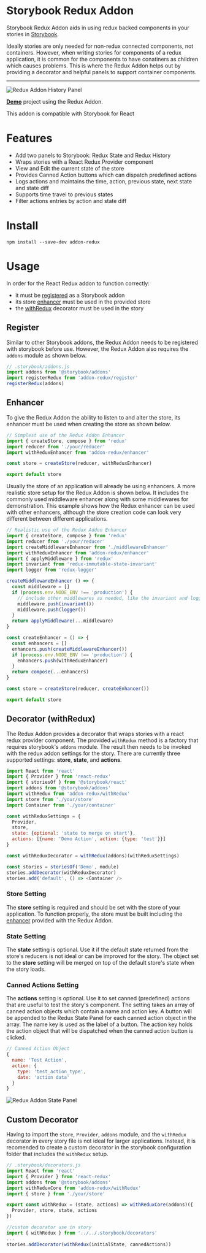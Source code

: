 # Storybook Redux Addon

Storybook Redux Addon aids in using redux backed components in your stories in [Storybook](https://storybook.js.org).

Ideally stories are only needed for non-redux connected components, not containers.  However, when writing stories for components of a redux application, it is common for the components to have conatiners as children which causes problems.  This is where the Redux Addon helps out by providing a decorator and helpful panels to support container components.

---

![Redux Addon History Panel](addon-redux-history-panel.png?v=1)

[__Demo__](https://github.com/frodare/addon-redux-example) project using the Redux Addon.

This addon is compatible with Storybook for React

# Features

- Add two panels to Storybook: Redux State and Redux History
- Wraps stories with a React Redux Provider component
- View and Edit the current state of the store
- Provides Canned Action buttons which can dispatch predefined actions
- Logs actions and maintains the time, action, previous state, next state and state diff
- Supports time travel to previous states
- Filter actions entries by action and state diff

# Install

```
npm install --save-dev addon-redux
```

# Usage

In order for the React Redux addon to function correctly:
- it must be [registered](#register) as a Storybook addon
- its store [enhancer](#enhancer) must be used in the provided store
- the [withRedux](#decorator-withredux) decorator must be used in the story

## Register

Similar to other Storybook addons, the Redux Addon needs to be registered with storybook before use.
However, the Redux Addon also requires the `addons` module as shown below.

```js
// .storybook/addons.js
import addons from '@storybook/addons'
import registerRedux from 'addon-redux/register'
registerRedux(addons)
```

## Enhancer

To give the Redux Addon the ability to listen to and alter the store, its enhancer must be used when creating the store as shown below.

```js
// Simplest use of the Redux Addon Enhancer
import { createStore, compose } from 'redux'
import reducer from './your/reducer'
import withReduxEnhancer from 'addon-redux/enhancer'

const store = createStore(reducer, withReduxEnhancer)

export default store
```

Usually the store of an application will already be using enhancers. A more realistic store setup for the Redux Addon is shown below.
It includes the commonly used middleware enhancer along with some middlewares for demonstration.
This example shows how the Redux enhancer can be used with other enhancers, although the store creation code can look very different between different applications.

```js
// Realistic use of the Redux Addon Enhancer
import { createStore, compose } from 'redux'
import reducer from './your/reducer'
import createMiddlewareEnhancer from './middlewareEnhancer'
import withReduxEnhancer from 'addon-redux/enhancer'
import { applyMiddleware } from 'redux'
import invariant from 'redux-immutable-state-invariant'
import logger from 'redux-logger'

createMiddlewareEnhancer () => {
  const middleware = []
  if (process.env.NODE_ENV !== 'production') {
    // include other middlewares as needed, like the invariant and logger middlewares
    middleware.push(invariant())
    middleware.push(logger())
  }
  return applyMiddleware(...middleware)
}

const createEnhancer = () => {
  const enhancers = []
  enhancers.push(createMiddlewareEnhancer())
  if (process.env.NODE_ENV !== 'production') {
    enhancers.push(withReduxEnhancer)
  }
  return compose(...enhancers)
}

const store = createStore(reducer, createEnhancer())

export default store
```

## Decorator (withRedux)

The Redux Addon provides a decorator that wraps stories with a react redux provider component.
The provided `withRedux` method is a factory that requires storybook's `addons` module.
The result then needs to be invoked with the redux addon settings for the story.
There are currently three supported settings: __store__, __state__, and __actions__.

```js
import React from 'react'
import { Provider } from 'react-redux'
import { storiesOf } from '@storybook/react'
import addons from '@storybook/addons'
import withRedux from 'addon-redux/withRedux'
import store from './your/store'
import Container from './your/container'

const withReduxSettings = {
  Provider,
  store,
  state: {optional: 'state to merge on start'},
  actions: [{name: 'Demo Action', action: {type: 'test'}}]
}

const withReduxDecorator = withRedux(addons)(withReduxSettings)

const stories = storiesOf('Demo', module)
stories.addDecorator(withReduxDecorator)
stories.add('default', () => <Container />
```

### Store Setting
The __store__ setting is required and should be set with the store of your application.
To function properly, the store must be built including the [enhancer](#enhancer) provided with the Redux Addon.

### State Setting
The __state__ setting is optional. Use it if the default state returned from the store's reducers is not ideal or can be improved for the story.
The object set to the __store__ setting will be merged on top of the default store's state when the story loads.

### Canned Actions Setting
The __actions__ setting is optional. Use it to set canned (predefined) actions that are useful to test the story's component.
The setting takes an array of canned action objects which contain a name and action key.
A button will be appended to the Redux State Panel for each canned action object in the array.
The name key is used as the label of a button.
The action key holds the action object that will be dispatched when the canned action button is clicked.

```js
// Canned Action Object
{
  name: 'Test Action',
  action: {
    type: 'test_action_type',
    date: 'action data'
  }
}

```

![Redux Addon State Panel](addon-redux-state-panel.png?v=1)

## Custom Decorator

Having to import the `store`, `Provider`, `addons` module, and the `withRedux` decorator in every story file is not ideal for larger applications.  Instead, it is recomended to create a custom decorator in the storybook configuration folder that includes the `withRedux` setup.

```js
// .storybook/decorators.js
import React from 'react'
import { Provider } from 'react-redux'
import addons from '@storybook/addons'
import withReduxCore from 'addon-redux/withRedux'
import { store } from './your/store'

export const withRedux = (state, actions) => withReduxCore(addons)({
  Provider, store, state, actions
})
```

```js
//custom decorator use in story
import { withRedux } from '../../.storybook/decorators'
...
stories.addDecorator(withRedux(initialState, cannedActions))
```
